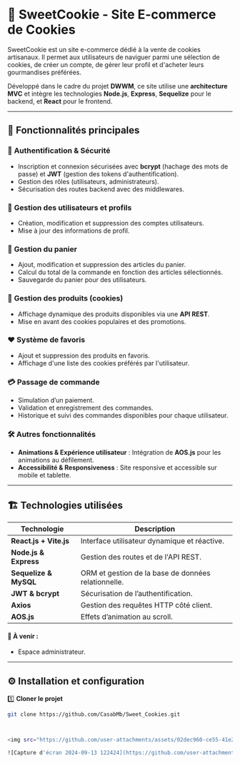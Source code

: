 # 🍪 SweetCookie - Site E-commerce de Cookies  

SweetCookie est un site e-commerce dédié à la vente de cookies artisanaux. Il permet aux utilisateurs de naviguer parmi une sélection de cookies, de créer un compte, de gérer leur profil et d'acheter leurs gourmandises préférées.  

Développé dans le cadre du projet **DWWM**, ce site utilise une **architecture MVC** et intègre les technologies **Node.js**, **Express**, **Sequelize** pour le backend, et **React** pour le frontend.  

---

## 🚀 Fonctionnalités principales  

### 🔐 **Authentification & Sécurité**  
- Inscription et connexion sécurisées avec **bcrypt** (hachage des mots de passe) et **JWT** (gestion des tokens d'authentification).  
- Gestion des rôles (utilisateurs, administrateurs).  
- Sécurisation des routes backend avec des middlewares.  

### 👤 **Gestion des utilisateurs et profils**  
- Création, modification et suppression des comptes utilisateurs.  
- Mise à jour des informations de profil.    

### 🛒 **Gestion du panier**  
- Ajout, modification et suppression des articles du panier.  
- Calcul du total de la commande en fonction des articles sélectionnés.  
- Sauvegarde du panier pour des utilisateurs.  

### 🍪 **Gestion des produits (cookies)**  
- Affichage dynamique des produits disponibles via une **API REST**.  
- Mise en avant des cookies populaires et des promotions.

### ❤️ **Système de favoris**  
- Ajout et suppression des produits en favoris.  
- Affichage d'une liste des cookies préférés par l'utilisateur.  

### 💳 **Passage de commande**  
- Simulation d’un paiement.  
- Validation et enregistrement des commandes.  
- Historique et suivi des commandes disponibles pour chaque utilisateur.  

### 🛠 **Autres fonctionnalités**  
- **Animations & Expérience utilisateur** : Intégration de **AOS.js** pour les animations au défilement.  
- **Accessibilité & Responsiveness** : Site responsive et accessible sur mobile et tablette.  

---

## 🏗️ Technologies utilisées  

| Technologie | Description |
|------------|------------|
| **React.js + Vite.js** | Interface utilisateur dynamique et réactive. |
| **Node.js & Express** | Gestion des routes et de l'API REST. |
| **Sequelize & MySQL** | ORM et gestion de la base de données relationnelle. |
| **JWT & bcrypt** | Sécurisation de l’authentification. |
| **Axios** | Gestion des requêtes HTTP côté client. |
| **AOS.js** | Effets d’animation au scroll. |


#### 📌 À venir :
- Espace administrateur.


---

## ⚙️ Installation et configuration  

1️⃣ **Cloner le projet** 
```bash
git clone https://github.com/CasabMb/Sweet_Cookies.git



<img src="https://github.com/user-attachments/assets/02dec960-ce55-41e2-b72c-86823ade55b4" alt="home-page" width="400">

![Capture d'écran 2024-09-13 122424](https://github.com/user-attachments/assets/3d6c17c0-5938-4b35-91a5-8aadc552ed86)

